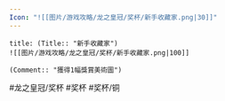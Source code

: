 ```yaml
---
Icon: "![[图片/游戏攻略/龙之皇冠/奖杯/新手收藏家.png|30]]"
---
```

```ad-common-bronze-trophy
title: (Title:: "新手收藏家")
![[图片/游戏攻略/龙之皇冠/奖杯/新手收藏家.png|100]]

(Comment:: "獲得1幅獎賞美術圖")
```

#龙之皇冠/奖杯 #奖杯 #奖杯/铜
